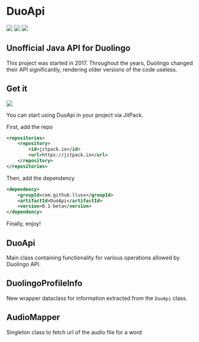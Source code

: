 # DuoApi
[![](https://img.shields.io/github/languages/top/latiif/DuoApi.svg)]()
[![](https://img.shields.io/github/last-commit/latiif/DuoApi)]()
[![](https://img.shields.io/maintenance/yes/2020)]()



Unofficial Java API for Duolingo
---

This project was started in 2017. 
Throughout the years, Duolingo changed their API significantly, rendering older versions of the code useless.

## Get it
 
[![](https://jitpack.io/v/llusx/DuoApi.svg)](https://jitpack.io/#llusx/DuoApi)

You can start using DuoApi in your project via JitPack.

First, add the repo
```xml
<repositories>
    <repository>
        <id>jitpack.io</id>
        <url>https://jitpack.io</url>
    </repository>
</repositories>
```
Then, add the dependency
```xml
<dependency>
    <groupId>com.github.llusx</groupId>
    <artifactId>DuoApi</artifactId>
    <version>0.1-beta</version>
</dependency>
```
Finally, enjoy!

## DuoApi
Main class containing functionality for various operations allowed by Duolingo API.
## DuolingoProfileInfo
New wrapper dataclass for information extracted from the `DuoApi` class.
## AudioMapper
Singleton class to fetch url of the audio file for a word
